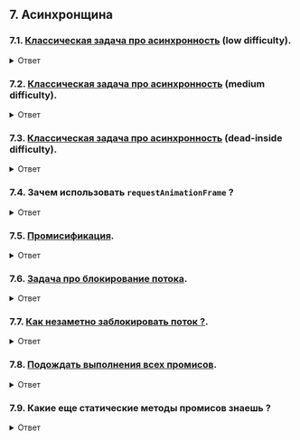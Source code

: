 ## 7. Асинхронщина

### 7.1. [Классическая задача про асинхронность](./typical-async_low/typical-async_low.md) (low difficulty).

<details>
<summary>Ответ</summary>

- Сначала выполняется синхронный код.

```sh
1
4
```

- Потом первый таймаут идет считаться в WebAPI;
- Когда он отсчитывается, он заносится в очередь асинхронных задач;
- В очереди пусто поэтому коллбэк вызывается;

```sh
2
```

- Потом второй (вложенный) таймаут идет считаться в WebAPI;
- Когда он отсчитывается, он заносится в очередь асинхронных задач;
- В очереди пусто поэтому коллбэк вызывается;

```sh
3
```

[Статья Джейка Арчибальда на эту тему](https://jakearchibald.com/2015/tasks-microtasks-queues-and-schedules/);

</details>

### 7.2. [Классическая задача про асинхронность](./typical-async_medium/typical-async_medium.md) (medium difficulty).

<details>
<summary>Ответ</summary>

- Сначала выполняется синхронный код.

```sh
1
5
```

- Потом первый таймаут идет считаться в WebAPI;
- Когда он отсчитывается, он заносится в очередь асинхронных задач;
- Потом резолвается промис и первый `then` заносится в очередь микротасок;
- Микротаски имеют приоритет над обычными тасками, поэтому сначала выведется первый `then`;

```sh
3
```

- После этого объявляется второй `then`;
- Он добавляется в очередь микротасок;
- Микротаски имеют приоритет над обычными тасками, поэтому второй `then` вызывается сейчас же;

```sh
4
```

- После этого из очереди обычных асинхронных задач вызывается коллбэк таймаута;

```sh
2
```

[Статья Джейка Арчибальда на эту тему](https://jakearchibald.com/2015/tasks-microtasks-queues-and-schedules/);

</details>

### 7.3. [Классическая задача про асинхронность](./typical-async-task/typical-async-task.md) (dead-inside difficulty).

<details>
<summary>Ответ</summary>

1. Сначала проверяем, что у нас в синхронном потоке: это `console.log(0);` и `console.log(16)` - они выведутся первыми;

```bash
"0"
"16"
```

2. Смотрим на асинхронные операции: два таймаута и два промис-резолва;

3. Таймауты отправляются отсчитывать время, когда отсчитают, занесутся в очередь;

4. В очередь попадают промисы (помни, что **у промисов приоритет больший, чем у обычных коллбэков**);

5. Начинают вызываться `.then`ы промисов по уровням вложенности - первый уровень `then`ов (`console.log(3);`, `console.log(9);`), второй и т.д.;

```bash
"3"
"9"
```

6. В первом `.then` первого промиса бросается ошибка. Из-за это следующие `.then` этого промиса не будут вызваны - будет вызван `.catch` первого промиса;

7. Но `.catch` первого промиса находится на шестом уровне вложенности. Поэтому прежде чем вызовется `.catch` первого промиса, должны вызваться первые пять уровней второго;

```bash
"10"
"11"
"12"
"13"
```

8. Потом вызывается шестой уровень вложенности;

```bash
"8"
"14"
```

9. Ждём пока таймауты отсчитаются;

10. Первым отсчитается таймер на 0 секунд, потом таймер на 1 секунду;

```bash
"2"
"1"
```

</details>

### 7.4. Зачем использовать `requestAnimationFrame` ?

<details>
<summary>Ответ</summary>

- Приостановка анимации, когда вкладка в фоновом режиме или процессор перегружен;
- Браузер выполняет анимацию в удобный для него момент;

[Джейк Арчибальд объясняет то же самое, только лучше](https://youtu.be/cCOL7MC4Pl0?t=749)

</details>

### 7.5. [Промисификация](./promisification/promisification.md).

<details>
<summary>Ответ</summary>

Нужно написать функции, которые возвращают промисы.

[Решение](./promisification/promisification.js);

</details>

### 7.6. [Задача про блокирование потока](./main-thread-blocking/main-thread-blocking.md).

<details>
<summary>Ответ</summary>

1. В JavaScript один поток.
2. Перерисовка страницы выполняется в этом же потоке;
3. Поэтому когда что-то блочит поток, перерисовка не происходит;

[Джейк Арчибальд объясняет то же самое, только лучше](https://youtu.be/cCOL7MC4Pl0?t=534)

</details>

### 7.7. [Как незаметно заблокировать поток ?](./main-thread-ninja-blocking/main-thread-ninja-blocking.md).

<details>
<summary>Ответ</summary>

Бесконечные таймауты не заблокируют поток, потому что это такие же таски, как и перерисовка.

```js
// не заблокирует поток
function endlessTimeout() {
  setTimeout(endlessTimeout, 0);
}
```

---

Бесконечные промисы заблокируют поток, потому что микротаски имеют приоритет над обычными тасками (перерисовкой страницы в том числе).

```js
// заблокирует поток
function endlessPromise() {
  return Promise.resolve().then(endlessPromise);
}
```

[Джейк Арчибальд объясняет то же самое, только лучше (обычные таски и рендеринг)](https://youtu.be/cCOL7MC4Pl0?t=693)

[Джейк Арчибальд объясняет то же самое, только лучше (микротаски и рендеринг)](https://youtu.be/cCOL7MC4Pl0?t=1618)

</details>

### 7.8. [Подождать выполнения всех промисов](./promise-all/promise-all.md).

<details>
<summary>Ответ</summary>

Используй `Promise.all`.

```js
const usersRequest = axios("https://jsonplaceholder.typicode.com/users");
const postsRequest = axios("https://jsonplaceholder.typicode.com/posts");

Promise.all([usersRequest, postsRequest])
  .then((results) => results.map((result) => result.data))
  .then(([usersData, postsData]) => {
    console.log(usersData, postsData);
  });
```

</details>

### 7.9. Какие еще статические методы промисов знаешь ?

<details>
<summary>Ответ</summary>

[Статические методы промисов](https://learn.javascript.ru/promise-api).

</details>
